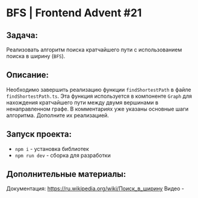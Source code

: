 # BFS | Frontend Advent #21

## Задача:
Реализовать алгоритм поиска кратчайшего пути с использованием поиска в ширину (`BFS`).

## Описание:
Необходимо завершить реализацию функции `findShortestPath` в файле `findShortestPath.ts`. Эта функция используется в компоненте `Graph` для нахождения кратчайшего пути между двумя вершинами в ненаправленном графе. В комментариях уже указаны основные шаги алгоритма. Дополните их реализацией.

## Запуск проекта:
* `npm i` - установка библиотек
* `npm run dev` - сборка для разработки

## Дополнительные материалы:
Документация: https://ru.wikipedia.org/wiki/Поиск_в_ширину
Видео - 

